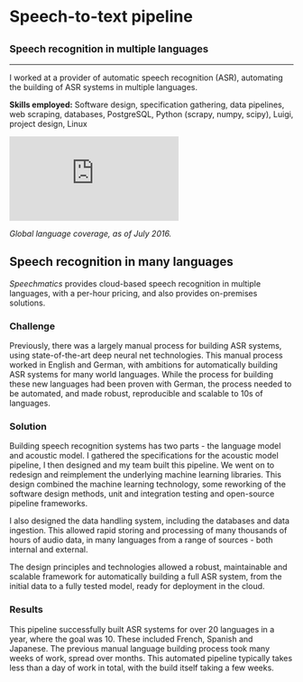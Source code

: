 # Speech-to-text pipeline
## <small>Speech recognition in multiple languages</small>
___
I worked at a provider of automatic speech recognition (ASR), automating the building of ASR systems in multiple languages.

**Skills employed:** Software design, specification gathering, data pipelines, web scraping, databases, PostgreSQL, Python (scrapy, numpy, scipy), Luigi, project design, Linux

<div class='embed-responsive embed-responsive-16by9'><iframe class='embed-responsive-item' frameborder='0' scrolling='no' src='https://plot.ly/~cjdavie/0.embed'></iframe></div>

*Global language coverage, as of July 2016.*

## Speech recognition in many languages

*Speechmatics* provides cloud-based speech recognition in multiple languages, with a per-hour pricing, and also provides on-premises solutions.

### Challenge

Previously, there was a largely manual process for building ASR systems, using state-of-the-art deep neural net technologies. This manual process worked in English and German, with ambitions for automatically building ASR systems for many world languages. While the process for building these new languages had been proven with German, the process needed to be automated, and made robust, reproducible and scalable to 10s of languages.

### Solution

Building speech recognition systems has two parts - the language model and acoustic model. I gathered the specifications for the acoustic model pipeline, I then designed and my team built this pipeline. We went on to redesign and reimplement the underlying machine learning libraries. This design combined the machine learning technology, some reworking of the software design methods, unit and integration testing and open-source pipeline frameworks.

I also designed the data handling system, including the databases and data ingestion. This allowed rapid storing and processing of many thousands of hours of audio data, in many languages from a range of sources - both internal and external.

The design principles and technologies allowed a robust, maintainable and scalable framework for automatically building a full ASR system, from the initial data to a fully tested model, ready for deployment in the cloud.

### Results

This pipeline successfully built ASR systems for over 20 languages in a year, where the goal was 10. These included French, Spanish and Japanese. The previous manual language building process took many weeks of work, spread over months. This automated pipeline typically takes less than a day of work in total, with the build itself taking a few weeks.


